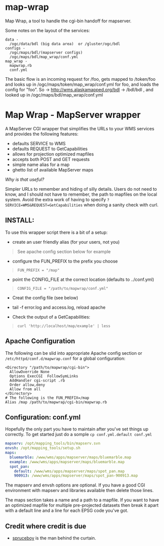 # map-wrap
Map Wrap, a tool to handle the cgi-bin handoff for mapserver. 

Some notes on the layout of the services:
```
data - 
  /ogc/data/bdl (big data area)  or /gluster/ogc/bdl    
configs - 
  /ogc/maps/bdl/(mapserver configs)
  /ogc/maps/bdl/map_wrap/conf.yml
map_wrap -  
  mapwrap.rb
  conf.yml
```

The basic flow is an incoming request for /foo, gets mapped to /token/foo and looks up in /ogc/maps/token/map_wrap/conf.yml for foo, and loads the config for "foo". 
So -> http://wms.alaskamapped.org/bdl -> /bdl/bdl , and looked up in /ogc/maps/bdl/map_wrap/conf.yml 

Map Wrap - MapServer wrapper
============================

A MapServer CGI wrapper that simplifies the URLs to your WMS services and provides the following features:

* defaults SERVICE to WMS
* defaults REQUEST to GetCapabilities
* allows for projection optimized mapfiles
* accepts both POST and GET requests
* simple name alias for a map
* ghetto list of available MapServer maps

*Why is that useful?*

Simpler URLs to remember and hiding of silly details.  Users do not need to know, and I should not have to remember, the path to mapfiles on the local system.  Avoid the extra work of having to specify `?SERVICE=WMS&REQUEST=GetCapabilities` when doing a sanity check with curl.


INSTALL:
--------

To use this wrapper script there is a bit of a setup:

* create an user friendly alias (for your users, not you)

 > See apache config section below for example

* configure the FUN_PREFIX to the prefix you choose

>  `FUN_PREFIX = "/map"`

* point the CONFIG_FILE at the correct location (defaults to ../conf.yml)

>  `CONFIG_FILE = "/path/to/mapwrap/conf.yml"`

* Creat the config file (see below)

* tail -f error.log and access.log, reload apache

* Check the output of a GetCapabilities:

> `curl 'http://localhost/map/example' | less`


Apache Configuration
--------------------

The following can be slid into appropriate Apache config section or `/etc/httpd/conf.d/mapwrap.conf` for a global configuration:

    <Directory "/path/to/mapwrap/cgi-bin">
      AllowOverride None
      Options ExecCGI  FollowSymLinks
      AddHandler cgi-script .rb
      Order allow,deny
      Allow from all
    </Directory>
    # The following is the FUN_PREFIX=/map
    Alias /map /path/to/mapwrap/cgi-bin/mapwrap.rb

Configuration: conf.yml
-----------------------

Hopefully the only part you have to maintain after you've set things up correctly.  To get started just do a somple `cp conf.yml.default conf.yml`

``` yaml
mapserv: /opt/mapping_tools/bin/mapserv.svn
envsh: /opt/mapping_tools/setup.sh
maps:
  bluemarble: /www/wms/apps/mapserver/maps/bluemarble.map
  example: /www/wms/apps/mapserver/maps/bluemarble.map
  spot_pan:
    default: /www/wms/apps/mapserver/maps/spot_pan.map
    900913: /www/wms/apps/mapserver/maps/spot_pan-900913.map
```

The mapserv and envsh options are optional.  If you have a good CGI environment with mapserv and libraries available then delete those lines.

The maps section takes a name and a path to a mapfile.  If you want to have an optimized mapfile for multiple pre-projected datasets then break it apart with a default line and a line for each EPSG code you've got.

Credit where credit is due
--------------------------

* [spruceboy](http://github.com/spruceboy) is the man behind the curtain.
